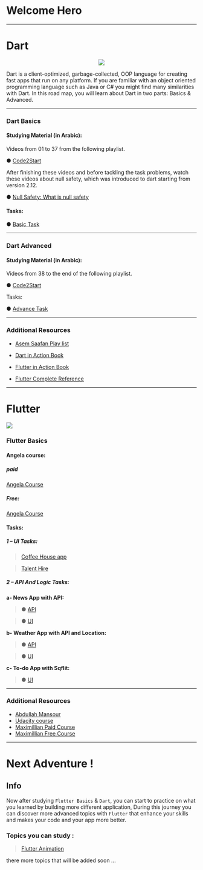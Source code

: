 # Welcome Hero


---
# Dart
<p align="center">
  <img src="https://github.com/hoshos231/Flutter-Roadmap/blob/master/images/Dart.png">
</p>
Dart is a client-optimized, garbage-collected, OOP language for creating
fast apps that run on any platform. If you are familiar with an object oriented
programming language such as Java or C# you might find many similarities
with Dart. In this road map, you will learn about Dart in two parts: Basics &
Advanced.

---
### Dart Basics
#### Studying Material (in Arabic):
Videos from 01 to 37 from the following playlist.

● <a href="https://www.youtube.com/watch?v=ZYXol94Lyi0&list=PL3aG1K3LWC
rdihgr1PnIrbphTyt3PZwoK">Code2Start</a>

After finishing these videos and before tackling the task problems, watch
these videos about null safety, which was introduced to dart starting from
version 2.12.

● <a href="https://www.youtube.com/watch?v=nTmCj1lpeng">Null Safety: What is null safety</a>

#### Tasks:

● <a href="https://docs.google.com/document/d/1QgQZ8jcXgq_ecEBXtojVsSLux787Hdp_wGUJvO09XTs/edit?usp=sharing" target="_blank">Basic Task</a>

---
### Dart Advanced
#### Studying Material (in Arabic):
Videos from 38 to the end of the following playlist.

● <a href="https://www.youtube.com/watch?v=ZYXol94Lyi0&list=PL3aG1K3LWC
rdihgr1PnIrbphTyt3PZwoK">Code2Start</a>

Tasks:

● <a href="https://docs.google.com/document/d/1qhQR0cLeiu-mM_cXgLGt4I80_
sVb67qhvA4WjYlzo9c/edit?usp=sharing">Advance Task</a>

---
### Additional Resources


* <a href="https://www.youtube.com/watch?v=HVYlPAw70MU&list=PLMDrOnfT
8EAj6Yjdki9OCLSwqdBs4xhQz">Asem Saafan Play list</a>

* <a href="https://www.pdfdrive.com/dart-in-action-e34421383.html">Dart in Action Book</a>

* <a href="https://drive.google.com/file/d/1ul0ZjGD1hsek0uG8c6B7feA
m4vg8ykiG/view?usp=sharing">Flutter in Action Book</a>

* <a href="https://drive.google.com/file/d/1m-XhORU7UMyjXXXjveyNE
VMonz0cHRG3/view?usp=sharing">Flutter Complete Reference</a>

---

# Flutter
<p>
    <img src="https://github.com/hoshos231/Flutter-Roadmap/blob/master/images/Flutter%20Logo.svg">
</p>

### Flutter Basics
#### Angela course:
##### paid
<a href="https://www.udemy.com/course/flutter-bootcamp-with-dart/?fbclid=IwAR0vwf
BwCpg1ES_5FdZyyBYzFILsq7mZ1gLLKZ2xWmQdM-BQvhUuHTenNGQ">Angela Course</a>
##### Free:
<a href="https://mega.nz/folder/rvwg2LKR#g3M_hUo_eyHFehtJ0sBbUg">Angela Course</a>

#### Tasks:
##### **1 – UI Tasks:**


> <a href="https://dribbble.com/shots/8245907/attachments/604807?mode=media">Coffee House app</a>


> <a href="https://dribbble.com/shots/4486758-Relationship-Coaching-App/attachme
> nts/1017305">Talent Hire</a>


##### **2 – API And Logic Tasks:**

**a- News App with API:**

> ● <a href="https://newsapi.org/">API</a>


> ● <a href="https://www.behance.net/gallery/127649367/News-Application?tr
> acking_source=search_projects_recommended%7CNews%20APP%
> 20UI">UI</a>


**b- Weather App with API and Location:**
 
> ● <a href="https://openweathermap.org/api">API</a>


> ● <a href="https://www.behance.net/gallery/54398239/Weather-App-Concep
> t?tracking_source=search_projects_recommended%7Cweather%20
> app">UI</a>



**c- To-do App with Sqflit:**

> ● <a href="https://drive.google.com/drive/folders/1Pzw8F3YL3IH9JInvGZSOri
> hdHJrWUABT">UI</a>

---

### Additional Resources
* <a href="https://www.udemy.com/course/complete-flutter-arabic/">Abdullah Mansour</a>
* <a href="https://www.udacity.com/course/build-native-mobile-apps-with-flutter--ud905">Udacity course</a>
* <a href="https://www.udemy.com/course/learn-flutter-dart-to-build-ios-android-apps/">Maximillian Paid Course</a>
* <a href="https://mega.nz/folder/3fBh3CTa#ptLNpx-dVr_hF0t5InosOQ">Maximillian Free Course
</a>

---

# Next Adventure !

## Info
Now after studying `Flutter Basics` & `Dart`, you can start to practice on what you learned by building more different application, During this journey you can discover more advanced topics with `Flutter` that enhance your skills and makes your code and your app more better.

### Topics you can study :

> <a href="link"> Flutter Animation </a>


there more topics that will be added soon ...
